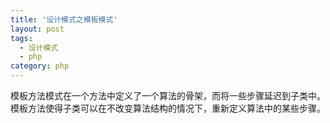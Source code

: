 ```yaml
---
title: '设计模式之模板模式'
layout: post
tags:
  - 设计模式
  - php
category: php
---
```


模板方法模式在一个方法中定义了一个算法的骨架，而将一些步骤延迟到子类中。模板方法使得子类可以在不改变算法结构的情况下，重新定义算法中的某些步骤。

<!--more-->


